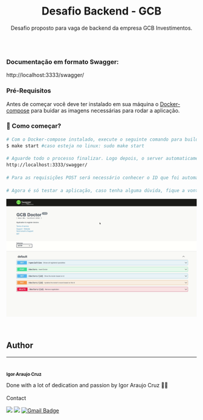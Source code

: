 <h1 align="center">Desafio Backend - GCB</h1>
<p align="center">Desafio proposto para vaga de backend da empresa GCB Investimentos.</p>
</br></br>

### Documentação em formato Swagger:
http://localhost:3333/swagger/


### Pré-Requisitos

Antes de começar você deve ter instalado em sua máquina o [Docker-compose](https://docs.docker.com/compose/install/) para buidar as imagens necessárias para rodar a aplicação.
</br>

### 🎲 Como começar?

```bash
# Com o Docker-compose instalado, execute o seguinte comando para buildas as imagens.
$ make start #caso esteja no linux: sudo make start

# Aguarde todo o processo finalizar. Logo depois, o server automaticamente irá inicializar e já será possível acessar a documentação swagger.
http://localhost:3333/swagger/

# Para as requisições POST será necessário conhecer o ID que foi automaticamente gerado da tabela de especialidades. Para isso clique na aba /specialties, try it out e execute. Após executar descobriremos os ID's. Vou deixar um gif abaixo, caso seja necessário.

# Agora é só testar a aplicação, caso tenha alguma dúvida, fique a vontade para perguntar, meus contatos estão logo a baixo.

```
![](tutorial/tuto.gif)

</br>

## Author
---

<a href="https://github.com/igoraraujocruz/">
 <img style="border-radius: 50%;" src="https://avatars.githubusercontent.com/u/67648421?s=460&u=649a2c0657c58ce0525ae98eecb9f2ef87b28da1&v=4" width="100px;" alt=""/>
 <br />
 <sub><b>Igor Araujo Cruz</b></sub></a> <a href="https://www.linkedin.com/in/igor-araujo-cruz-84a89111b/" title="Linkedin"></a>


Done with a lot of dedication and passion by Igor Araujo Cruz 👋🏽
</br></br>
Contact

[<img src="https://img.shields.io/badge/linkedin-%230077B5.svg?&style=for-the-badge&logo=linkedin&logoColor=white" />](https://www.linkedin.com/in/igor-araujo-cruz-84a89111b/)
[<img src = "https://img.shields.io/badge/instagram-%23E4405F.svg?&style=for-the-badge&logo=instagram&logoColor=white">](https://www.instagram.com/igoraraujocruzz/)
[![Gmail Badge](https://img.shields.io/badge/-Gmail-c14438?style=for-the-badge&logo=Gmail&logoColor=white&link=mailto:seu_email)](mailto:igoraraujocruzz@gmail.com)

